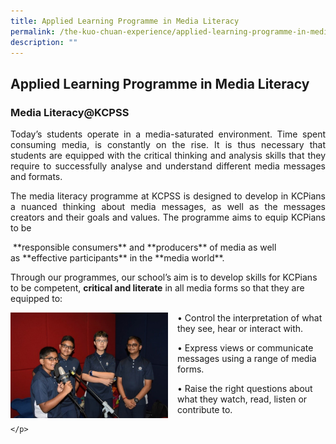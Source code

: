 ```yaml
---
title: Applied Learning Programme in Media Literacy
permalink: /the-kuo-chuan-experience/applied-learning-programme-in-media-literacy/
description: ""
---
```

## Applied Learning Programme in Media Literacy


### Media Literacy@KCPSS


<p align="justify">Today’s students operate in a media-saturated environment. Time spent consuming media, is constantly on the rise. It is thus necessary that students are equipped with the critical thinking and analysis skills that they require to successfully analyse and understand different media messages and formats.</p>

<p align="justify">The media literacy programme at KCPSS is designed to develop in KCPians a nuanced thinking about media messages, as well as the messages creators and their goals and values. The programme aims to equip KCPians to be</p> **responsible consumers** and **producers** of media as well as **effective participants** in the **media world**.

Through our programmes, our school’s aim is to develop skills for KCPians to be competent, **critical and literate** in all media forms so that they are equipped to:


<img src="/images/The%20Kuo%20Chuan%20Experience/ALP%20In%20Media%20Literacy/ALP%20in%20Media%20Literacy.jpg" style="width:50%;margin-right:15px;" align = "left">

<p align="justify">

• Control the interpretation of what they see, hear or interact with.

• Express views or communicate messages using a range of media forms.

• Raise the right questions about what they watch, read, listen or contribute to.
	
	</p>